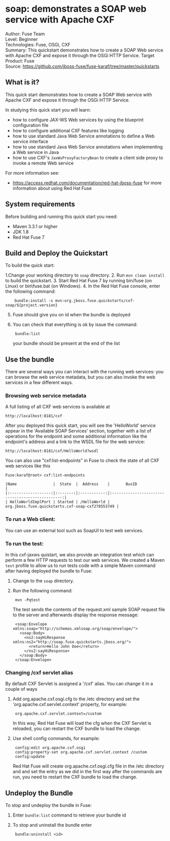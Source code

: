 soap: demonstrates a SOAP web service with Apache CXF
==========================
Author: Fuse Team  
Level: Beginner  
Technologies: Fuse, OSGi, CXF  
Summary: This quickstart demonstrates how to create a SOAP Web service with Apache CXF and expose it through the OSGi HTTP Service.
Target Product: Fuse  
Source: <https://github.com/jboss-fuse/fuse-karaf/tree/master/quickstarts>


What is it?
-----------
This quick start demonstrates how to create a SOAP Web service with Apache CXF and expose it through the OSGi HTTP Service.

In studying this quick start you will learn:

* how to configure JAX-WS Web services by using the blueprint configuration file
* how to configure additional CXF features like logging
* how to use standard Java Web Service annotations to define a Web service interface
* how to use standard Java Web Service annotations when implementing a Web service in Java
* how to use CXF's `JaxWsProxyFactoryBean` to create a client side proxy to invoke a remote Web service

For more information see:

* https://access.redhat.com/documentation/red-hat-jboss-fuse for more information about using Red Hat Fuse

System requirements
-------------------
Before building and running this quick start you need:

* Maven 3.3.1 or higher
* JDK 1.8
* Red Hat Fuse 7


Build and Deploy the Quickstart
-------------------------------

To build the quick start:

1.Change your working directory to `soap` directory.
2. Run `mvn clean install` to build the quickstart.
3. Start Red Hat Fuse 7 by running bin/fuse (on Linux) or bin\fuse.bat (on Windows).
4. In the Red Hat Fuse console, enter the following command:

        bundle:install -s mvn:org.jboss.fuse.quickstarts/cxf-soap/${project.version}

5. Fuse should give you on id when the bundle is deployed
6. You can check that everything is ok by issue the command:

        bundle:list
   your bundle should be present at the end of the list


Use the bundle
--------------

There are several ways you can interact with the running web services: you can browse the web service metadata,
but you can also invoke the web services in a few different ways.


### Browsing web service metadata

A full listing of all CXF web services is available at

    http://localhost:8181/cxf

After you deployed this quick start, you will see the 'HelloWorld' service appear in the 'Available SOAP Services' section,
together with a list of operations for the endpoint and some additional information like the endpoint's address and a link
to the WSDL file for the web service:

    http://localhost:8181/cxf/HelloWorld?wsdl

You can also use "cxf:list-endpoints" in Fuse to check the state of all CXF web services like this 

    Fuse:karaf@root> cxf:list-endpoints
    
    |Name                |  State  |  Address    |       BusID                                      |
    |:------------------:|:-------:|:-----------:|:------------------------------------------------:|
    | HelloWorldImplPort | Started | /HelloWorld | org.jboss.fuse.quickstarts.cxf-soap-cxf278553749 |
    
    

### To run a Web client:

You can use an external tool such as SoapUI to test web services.


### To run the test:

In this cxf-jaxws quistart, we also provide an integration test which can perform a few HTTP requests to test our web services. We
created a Maven `test` profile to allow us to run tests code with a simple Maven command after having deployed the bundle to Fuse:

1. Change to the `soap` directory.
2. Run the following command:

        mvn -Pqtest

    The test sends the contents of the request.xml sample SOAP request file to the server and afterwards display the response
    message:

        <soap:Envelope xmlns:soap="http://schemas.xmlsoap.org/soap/envelope/">
          <soap:Body>
            <ns2:sayHiResponse xmlns:ns2="http://soap.fuse.quickstarts.jboss.org/">
              <return>Hello John Doe</return>
            </ns2:sayHiResponse>
          </soap:Body>
        </soap:Envelope>


### Changing /cxf servlet alias

By default CXF Servlet is assigned a '/cxf' alias. You can change it in a couple of ways

1. Add org.apache.cxf.osgi.cfg to the /etc directory and set the 'org.apache.cxf.servlet.context' property, for example:

        org.apache.cxf.servlet.context=/custom
   
   In this way, Red Hat Fuse will load the cfg when the CXF Servlet is reloaded, you can restart the CXF bundle to load the change.

2. Use shell config commands, for example:

        config:edit org.apache.cxf.osgi
        config:property-set org.apache.cxf.servlet.context /custom
        config:update

    Red Hat Fuse will create org.apache.cxf.osgi.cfg file in the /etc directory and and set the entry as we did in the first way after the commands are run, you need to restart the CXF bundle to load the change.
    
Undeploy the Bundle
-------------------

To stop and undeploy the bundle in Fuse:

1. Enter `bundle:list` command to retrieve your bundle id
2. To stop and uninstall the bundle enter

        bundle:uninstall <id>

